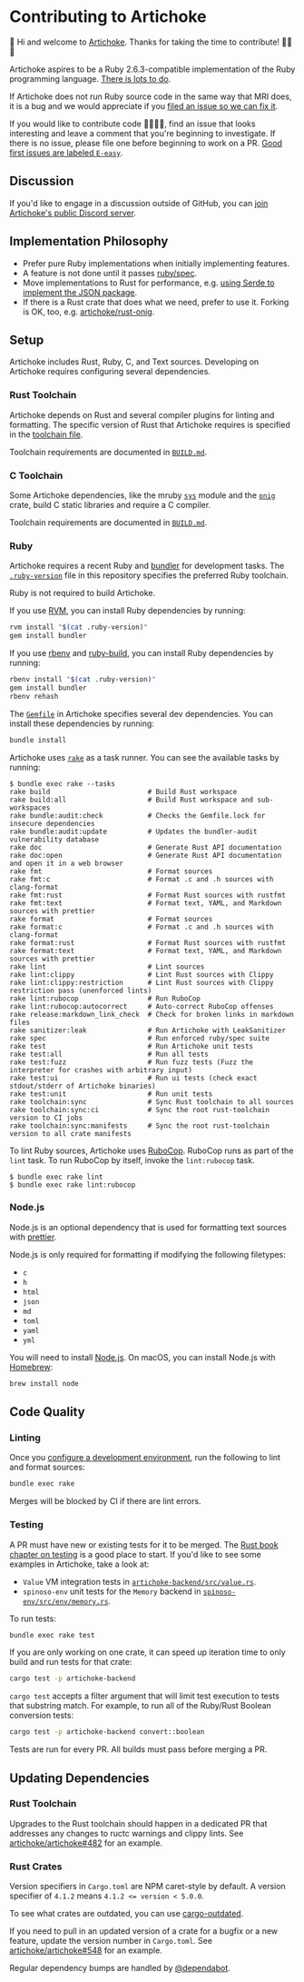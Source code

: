 # Contributing to Artichoke

👋 Hi and welcome to [Artichoke]. Thanks for taking the time to contribute!
💪💎🙌

Artichoke aspires to be a Ruby 2.6.3-compatible implementation of the Ruby
programming language. [There is lots to do].

If Artichoke does not run Ruby source code in the same way that MRI does, it is
a bug and we would appreciate if you [filed an issue so we can fix it].

If you would like to contribute code 👩‍💻👨‍💻, find an issue that looks interesting
and leave a comment that you're beginning to investigate. If there is no issue,
please file one before beginning to work on a PR. [Good first issues are labeled
`E-easy`].

## Discussion

If you'd like to engage in a discussion outside of GitHub, you can [join
Artichoke's public Discord server].

## Implementation Philosophy

- Prefer pure Ruby implementations when initially implementing features.
- A feature is not done until it passes [ruby/spec](RUBYSPEC.md).
- Move implementations to Rust for performance, e.g. [using Serde to implement
  the JSON package].
- If there is a Rust crate that does what we need, prefer to use it. Forking is
  OK, too, e.g. [artichoke/rust-onig].

## Setup

Artichoke includes Rust, Ruby, C, and Text sources. Developing on Artichoke
requires configuring several dependencies.

### Rust Toolchain

Artichoke depends on Rust and several compiler plugins for linting and
formatting. The specific version of Rust that Artichoke requires is specified in
the [toolchain file](rust-toolchain).

Toolchain requirements are documented in [`BUILD.md`](BUILD.md#rust-toolchain).

### C Toolchain

Some Artichoke dependencies, like the mruby [`sys`] module and the [`onig`]
crate, build C static libraries and require a C compiler.

Toolchain requirements are documented in [`BUILD.md`](BUILD.md#c-toolchain).

### Ruby

Artichoke requires a recent Ruby and [bundler] for development tasks. The
[`.ruby-version`](.ruby-version) file in this repository specifies the preferred
Ruby toolchain.

Ruby is not required to build Artichoke.

If you use [RVM], you can install Ruby dependencies by running:

```sh
rvm install "$(cat .ruby-version)"
gem install bundler
```

If you use [rbenv] and [ruby-build], you can install Ruby dependencies by
running:

```sh
rbenv install "$(cat .ruby-version)"
gem install bundler
rbenv rehash
```

The [`Gemfile`](Gemfile) in Artichoke specifies several dev dependencies. You
can install these dependencies by running:

```sh
bundle install
```

[rvm]: https://rvm.io/
[rbenv]: https://github.com/rbenv/rbenv
[ruby-build]: https://github.com/rbenv/ruby-build

Artichoke uses [`rake`](Rakefile) as a task runner. You can see the available
tasks by running:

```console
$ bundle exec rake --tasks
rake build                        # Build Rust workspace
rake build:all                    # Build Rust workspace and sub-workspaces
rake bundle:audit:check           # Checks the Gemfile.lock for insecure dependencies
rake bundle:audit:update          # Updates the bundler-audit vulnerability database
rake doc                          # Generate Rust API documentation
rake doc:open                     # Generate Rust API documentation and open it in a web browser
rake fmt                          # Format sources
rake fmt:c                        # Format .c and .h sources with clang-format
rake fmt:rust                     # Format Rust sources with rustfmt
rake fmt:text                     # Format text, YAML, and Markdown sources with prettier
rake format                       # Format sources
rake format:c                     # Format .c and .h sources with clang-format
rake format:rust                  # Format Rust sources with rustfmt
rake format:text                  # Format text, YAML, and Markdown sources with prettier
rake lint                         # Lint sources
rake lint:clippy                  # Lint Rust sources with Clippy
rake lint:clippy:restriction      # Lint Rust sources with Clippy restriction pass (unenforced lints)
rake lint:rubocop                 # Run RuboCop
rake lint:rubocop:autocorrect     # Auto-correct RuboCop offenses
rake release:markdown_link_check  # Check for broken links in markdown files
rake sanitizer:leak               # Run Artichoke with LeakSanitizer
rake spec                         # Run enforced ruby/spec suite
rake test                         # Run Artichoke unit tests
rake test:all                     # Run all tests
rake test:fuzz                    # Run fuzz tests (Fuzz the interpreter for crashes with arbitrary input)
rake test:ui                      # Run ui tests (check exact stdout/stderr of Artichoke binaries)
rake test:unit                    # Run unit tests
rake toolchain:sync               # Sync Rust toolchain to all sources
rake toolchain:sync:ci            # Sync the root rust-toolchain version to CI jobs
rake toolchain:sync:manifests     # Sync the root rust-toolchain version to all crate manifests
```

To lint Ruby sources, Artichoke uses [RuboCop]. RuboCop runs as part of the
`lint` task. To run RuboCop by itself, invoke the `lint:rubocop` task.

```console
$ bundle exec rake lint
$ bundle exec rake lint:rubocop
```

### Node.js

Node.js is an optional dependency that is used for formatting text sources with
[prettier].

Node.js is only required for formatting if modifying the following filetypes:

- `c`
- `h`
- `html`
- `json`
- `md`
- `toml`
- `yaml`
- `yml`

You will need to install [Node.js]. On macOS, you can install Node.js with
[Homebrew]:

```sh
brew install node
```

## Code Quality

### Linting

Once you [configure a development environment](#setup), run the following to
lint and format sources:

```sh
bundle exec rake
```

Merges will be blocked by CI if there are lint errors.

### Testing

A PR must have new or existing tests for it to be merged. The [Rust book chapter
on testing] is a good place to start. If you'd like to see some examples in
Artichoke, take a look at:

- `Value` VM integration tests in [`artichoke-backend/src/value.rs`].
- `spinoso-env` unit tests for the `Memory` backend in
  [`spinoso-env/src/env/memory.rs`].

To run tests:

```sh
bundle exec rake test
```

If you are only working on one crate, it can speed up iteration time to only
build and run tests for that crate:

```sh
cargo test -p artichoke-backend
```

`cargo test` accepts a filter argument that will limit test execution to tests
that substring match. For example, to run all of the Ruby/Rust Boolean
conversion tests:

```sh
cargo test -p artichoke-backend convert::boolean
```

Tests are run for every PR. All builds must pass before merging a PR.

## Updating Dependencies

### Rust Toolchain

Upgrades to the Rust toolchain should happen in a dedicated PR that addresses
any changes to ructc warnings and clippy lints. See [artichoke/artichoke#482]
for an example.

### Rust Crates

Version specifiers in `Cargo.toml` are NPM caret-style by default. A version
specifier of `4.1.2` means `4.1.2 <= version < 5.0.0`.

To see what crates are outdated, you can use [cargo-outdated].

If you need to pull in an updated version of a crate for a bugfix or a new
feature, update the version number in `Cargo.toml`. See
[artichoke/artichoke#548] for an example.

Regular dependency bumps are handled by [@dependabot].

[artichoke]: https://github.com/artichoke
[there is lots to do]: https://github.com/artichoke/artichoke/issues
[filed an issue so we can fix it]:
  https://github.com/artichoke/artichoke/issues/new
[good first issues are labeled `e-easy`]:
  https://github.com/artichoke/artichoke/labels/E-easy
[join artichoke's public discord server]: https://discord.gg/QCe2tp2
[using serde to implement the json package]:
  https://github.com/artichoke/artichoke/issues/77
[artichoke/rust-onig]:
  https://github.com/artichoke/rust-onig/tree/artichoke-vendor
[`sys`]: artichoke-backend/src/sys
[`onig`]: https://crates.io/crates/onig
[bundler]: https://bundler.io/
[rubocop]: https://github.com/rubocop-hq/rubocop
[prettier]: https://prettier.io/
[node.js]: https://nodejs.org/en/download/package-manager/
[homebrew]: https://docs.brew.sh/Installation
[rust book chapter on testing]:
  https://doc.rust-lang.org/book/ch11-00-testing.html
[`artichoke-backend/src/value.rs`]: artichoke-backend/src/value.rs
[`spinoso-env/src/env/memory.rs`]: spinoso-env/src/env/memory.rs
[artichoke/artichoke#482]: https://github.com/artichoke/artichoke/pull/482
[cargo-outdated]: https://github.com/kbknapp/cargo-outdated
[artichoke/artichoke#548]: https://github.com/artichoke/artichoke/pull/548
[@dependabot]: https://dependabot.com/
